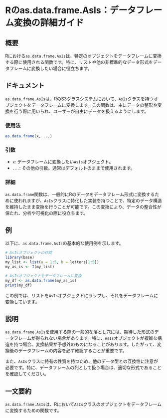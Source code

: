 <!--
Meta Description: # Rのas.data.frame.AsIs：データフレーム変換の詳細ガイド ## 概要 Rにおける`as.data.frame.AsIs`は、特定のオブジェクトをデータフレームに変換する際に使用される関数です。特に、リストや他の非標準的なデータ形式をデータフレームに変換したい場合に役立ちます。 #...
Meta Keywords: asis, data, frame, my_list, my_as_is
-->

# Rのas.data.frame.AsIs：データフレーム変換の詳細ガイド

## 概要
Rにおける`as.data.frame.AsIs`は、特定のオブジェクトをデータフレームに変換する際に使用される関数です。特に、リストや他の非標準的なデータ形式をデータフレームに変換したい場合に役立ちます。

## ドキュメント
`as.data.frame.AsIs`は、RのS3クラスシステムにおいて、`AsIs`クラスを持つオブジェクトをデータフレームに変換します。この関数は、主にデータの整形や変換を行う際に用いられ、ユーザーが自由にデータを扱えるようにします。

### 使用法
```R
as.data.frame(x, ...)
```

### 引数
- `x`: データフレームに変換したい`AsIs`オブジェクト。
- `...`: その他の引数。通常はデフォルトのままで使用されます。

### 詳細
`as.data.frame`関数は、一般的にRのデータをデータフレーム形式に変換するために使われますが、`AsIs`クラスに特化した実装を持つことで、特定のデータ構造を維持したまま変換を行うことが可能です。この変換により、データの整合性が保たれ、分析や可視化の際に役立ちます。

## 例
以下に、`as.data.frame.AsIs`の基本的な使用例を示します。

```R
# AsIsオブジェクトの作成
library(base)
my_list <- list(a = 1:5, b = letters[1:5])
my_as_is <- I(my_list)

# AsIsオブジェクトをデータフレームに変換
my_df <- as.data.frame(my_as_is)
print(my_df)
```

この例では、リストを`AsIs`オブジェクトにラップし、それをデータフレームに変換しています。

## 説明
`as.data.frame.AsIs`を使用する際の一般的な落とし穴には、期待した形式のデータフレームが得られない場合があります。特に、`AsIs`オブジェクトが複雑な構造を持つ場合、変換結果が予想外のものになることがあります。したがって、変換後のデータフレームの内容を必ず確認することが重要です。

また、`AsIs`クラスに特有の性質を持つため、他のデータ型との互換性に注意が必要です。特に、データフレームの列として扱う場合は、適切な形式であることを確認してください。

## 一文要約
`as.data.frame.AsIs`は、Rにおいて`AsIs`クラスのオブジェクトをデータフレームに変換するための関数です。